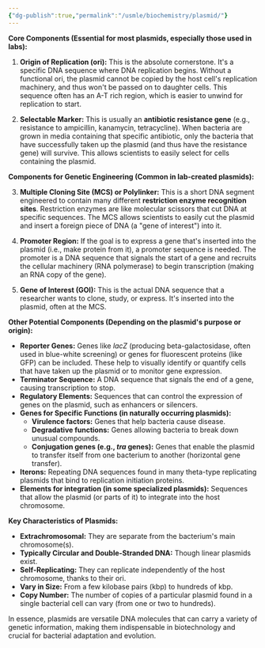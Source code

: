 ```yaml
---
{"dg-publish":true,"permalink":"/usmle/biochemistry/plasmid/"}
---
```


**Core Components (Essential for most plasmids, especially those used in labs):**

1.  **Origin of Replication (ori):** This is the absolute cornerstone. It's a specific DNA sequence where DNA replication begins. Without a functional ori, the plasmid cannot be copied by the host cell's replication machinery, and thus won't be passed on to daughter cells. This sequence often has an A-T rich region, which is easier to unwind for replication to start.

2.  **Selectable Marker:** This is usually an **antibiotic resistance gene** (e.g., resistance to ampicillin, kanamycin, tetracycline). When bacteria are grown in media containing that specific antibiotic, only the bacteria that have successfully taken up the plasmid (and thus have the resistance gene) will survive. This allows scientists to easily select for cells containing the plasmid.

**Components for Genetic Engineering (Common in lab-created plasmids):**

3.  **Multiple Cloning Site (MCS) or Polylinker:** This is a short DNA segment engineered to contain many different **restriction enzyme recognition sites**. Restriction enzymes are like molecular scissors that cut DNA at specific sequences. The MCS allows scientists to easily cut the plasmid and insert a foreign piece of DNA (a "gene of interest") into it.

4.  **Promoter Region:** If the goal is to express a gene that's inserted into the plasmid (i.e., make protein from it), a promoter sequence is needed. The promoter is a DNA sequence that signals the start of a gene and recruits the cellular machinery (RNA polymerase) to begin transcription (making an RNA copy of the gene).

5.  **Gene of Interest (GOI):** This is the actual DNA sequence that a researcher wants to clone, study, or express. It's inserted into the plasmid, often at the MCS.

**Other Potential Components (Depending on the plasmid's purpose or origin):**

*   **Reporter Genes:** Genes like *lacZ* (producing beta-galactosidase, often used in blue-white screening) or genes for fluorescent proteins (like GFP) can be included. These help to visually identify or quantify cells that have taken up the plasmid or to monitor gene expression.
*   **Terminator Sequence:** A DNA sequence that signals the end of a gene, causing transcription to stop.
*   **Regulatory Elements:** Sequences that can control the expression of genes on the plasmid, such as enhancers or silencers.
*   **Genes for Specific Functions (in naturally occurring plasmids):**
    *   **Virulence factors:** Genes that help bacteria cause disease.
    *   **Degradative functions:** Genes allowing bacteria to break down unusual compounds.
    *   **Conjugation genes (e.g., *tra* genes):** Genes that enable the plasmid to transfer itself from one bacterium to another (horizontal gene transfer).
*   **Iterons:** Repeating DNA sequences found in many theta-type replicating plasmids that bind to replication initiation proteins.
*   **Elements for integration (in some specialized plasmids):** Sequences that allow the plasmid (or parts of it) to integrate into the host chromosome.

**Key Characteristics of Plasmids:**

*   **Extrachromosomal:** They are separate from the bacterium's main chromosome(s).
*   **Typically Circular and Double-Stranded DNA:** Though linear plasmids exist.
*   **Self-Replicating:** They can replicate independently of the host chromosome, thanks to their ori.
*   **Vary in Size:** From a few kilobase pairs (kbp) to hundreds of kbp.
*   **Copy Number:** The number of copies of a particular plasmid found in a single bacterial cell can vary (from one or two to hundreds).

In essence, plasmids are versatile DNA molecules that can carry a variety of genetic information, making them indispensable in biotechnology and crucial for bacterial adaptation and evolution.

